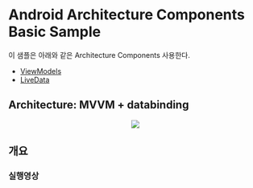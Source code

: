# Android Architecture Components Basic Sample
이 샘플은 아래와 같은 Architecture Components 사용한다.

 - [ViewModels](https://developer.android.com/reference/android/arch/lifecycle/ViewModel.html)
 - [LiveData](https://developer.android.com/reference/android/arch/lifecycle/LiveData.html)

## Architecture: MVVM + databinding
<p align="center">
  
  <img src="https://user-images.githubusercontent.com/40654227/169843079-391edcbb-fb34-4b97-8455-a4fdbb39b19b.png"/>

</p>

## 개요

### 실행영상



